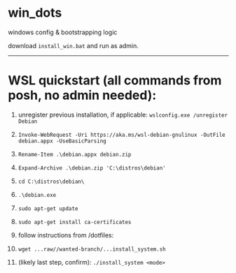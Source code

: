 # win_dots
windows config &amp; bootstrapping logic

download `install_win.bat` and run as admin.

--------------
# WSL quickstart (all commands from posh, no admin needed):

1. unregister previous installation, if applicable: `wslconfig.exe /unregister Debian`
1. `Invoke-WebRequest -Uri https://aka.ms/wsl-debian-gnulinux -OutFile debian.appx -UseBasicParsing`
1. `Rename-Item .\debian.appx debian.zip`
1. `Expand-Archive .\debian.zip 'C:\distros\debian'`
1. `cd C:\distros\debian\`
1. `.\debian.exe`

1. `sudo apt-get update`
1. `sudo apt-get install ca-certificates`
1. follow instructions from /dotfiles:
  1. `wget ...raw//wanted-branch/...install_system.sh`
  1. (likely last step, confirm): `./install_system <mode>`
